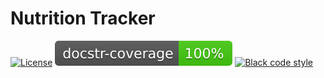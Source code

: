 # Nutrition Tracker

[![License][license badge]][license]
[![Docstr-coverage](docstr_cov/badge.svg)](https://docstr-coverage.readthedocs.io/en/stable/)
[![Black code style](https://img.shields.io/badge/code%20style-black-000000.svg)](https://github.com/ambv/black)

[license badge]: https://img.shields.io/badge/License-MIT-brightgreen.svg
[license]: https://opensource.org/licenses/MIT
